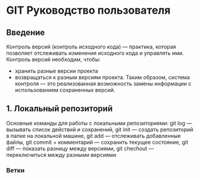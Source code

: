 # GIT Руководство пользователя
## Введение
Контроль версий (контроль исходного кода) — практика, которая позволяет отслеживать изменения исходного кода и управлять ими.
Контроль версий необходим, чтобы:
* хранить разные версии проекта
* возвращаться к разным версиям проекта.
Таким образом, система контроля — это реализованная возможность замены информации с использованием сохраненных версий.

## 1. Локальный репозиторий
Основные команды для работы с локальными репозиториями:
git log — вызывать список действий и сохранений,
git init — создать репозиторий в папке на локальной машине,
git add — отслеживать добавленные файлы,
git commit + комментарий — сохранить текущее состояние,
git diff — показать разницу между версиями,
git chechout — переключиться между разными версиями
### Ветки
